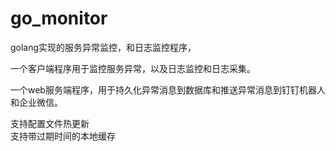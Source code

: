 # go_monitor
golang实现的服务异常监控，和日志监控程序，  
  
一个客户端程序用于监控服务异常，以及日志监控和日志采集。

一个web服务端程序，用于持久化异常消息到数据库和推送异常消息到钉钉机器人和企业微信。

支持配置文件热更新  
支持带过期时间的本地缓存
